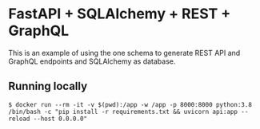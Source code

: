 # FastAPI + SQLAlchemy + REST + GraphQL

This is an example of using the one schema to generate REST API and GraphQL endpoints and SQLAlchemy as database.


## Running locally

    $ docker run --rm -it -v $(pwd):/app -w /app -p 8000:8000 python:3.8 /bin/bash -c "pip install -r requirements.txt && uvicorn api:app --reload --host 0.0.0.0"
